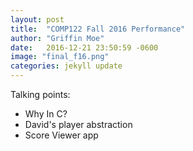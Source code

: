 ```yaml
---
layout: post
title:  "COMP122 Fall 2016 Performance"
author: "Griffin Moe"
date:   2016-12-21 23:50:59 -0600
image: "final_f16.png"
categories: jekyll update
---
```


Talking points:

  * Why In C?
  * David's player abstraction
  * Score Viewer app
